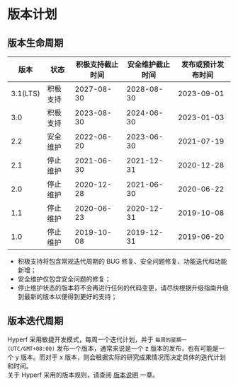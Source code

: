 # 版本计划

## 版本生命周期

| 版本       | 状态   | 积极支持截止时间   | 安全维护截止时间   | 发布或预计发布时间  |
|----------|------|------------|------------|------------|
| 3.1(LTS) | 积极支持 | 2027-08-30 | 2028-08-30 | 2023-09-01 |
| 3.0      | 积极支持 | 2023-08-30 | 2024-06-30 | 2023-01-03 |
| 2.2      | 安全维护 | 2022-06-20 | 2023-06-30 | 2021-07-19 |
| 2.1      | 停止维护 | 2021-06-30 | 2021-12-31 | 2020-12-28 |
| 2.0      | 停止维护 | 2020-12-28 | 2021-06-30 | 2020-06-22 |
| 1.1      | 停止维护 | 2020-06-23 | 2020-12-31 | 2019-10-08 |
| 1.0      | 停止维护 | 2019-10-08 | 2019-12-31 | 2019-06-20 |

* 积极支持将包含常规迭代周期的 BUG 修复、安全问题修复、功能迭代和功能新增；
* 安全维护仅包含安全问题的修复；
* 停止维护状态的版本将不会再进行任何的代码变更，请尽快根据升级指南升级到最新的版本以便得到更好的支持；


## 版本迭代周期

Hyperf 采用敏捷开发模式，每周一个迭代计划，并于 `每周的星期一 (UTC/GMT+08:00)` 发布一个版本，通常来说是一个 z 版本的发布，也有可能是一个 y 版本。而对于 x 版本，则会根据实际的研究成果情况而决定具体的迭代计划和时间。   
关于 Hyperf 采用的版本规则，请查阅 [版本说明](zh-cn/versions.md) 一章。
